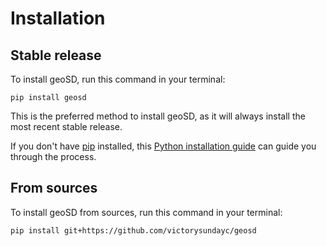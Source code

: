 # Installation

## Stable release

To install geoSD, run this command in your terminal:

```
pip install geosd
```

This is the preferred method to install geoSD, as it will always install the most recent stable release.

If you don't have [pip](https://pip.pypa.io) installed, this [Python installation guide](http://docs.python-guide.org/en/latest/starting/installation/) can guide you through the process.

## From sources

To install geoSD from sources, run this command in your terminal:

```
pip install git+https://github.com/victorysundayc/geosd
```
